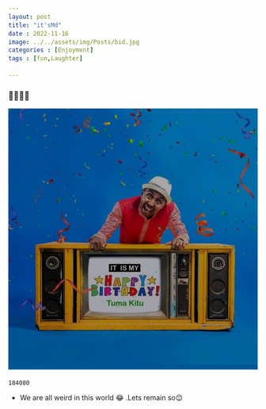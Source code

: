 ```yaml
---
layout: post
title: "it'sMd"
date : 2022-11-16
image: ../../assets/img/Posts/bid.jpg
categories : [Enjoyment]
tags : [fun,Laughter]

---
```

### 🎉🎉🎉✨


![Flag](/assets/img/Posts/bd.jpg)

 `184080`
- We are all weird in this world 😂 .Lets remain so😉